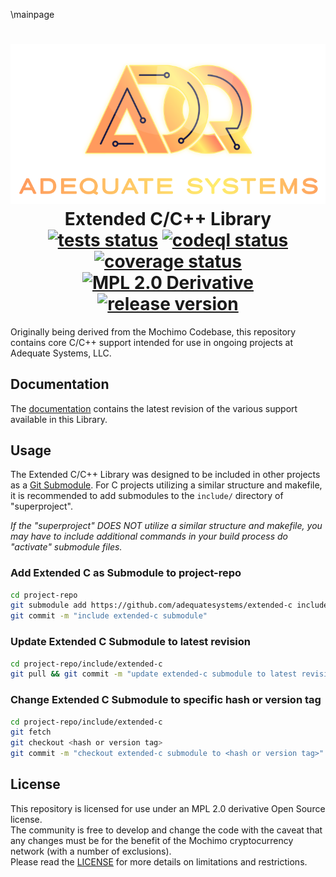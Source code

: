 \mainpage
<h1 align="center">
   <a href="http://adequate.biz">
      <img alt="Adequate Systems" src="https://raw.githubusercontent.com/adequatesystems/extended-c/main/docs/adq.svg" /></a>
   <br/>Extended C/C++ Library<br/>
   <a href="https://github.com/adequatesystems/extended-c/actions/workflows/tests.yaml">
      <img src="https://github.com/adequatesystems/extended-c/actions/workflows/tests.yaml/badge.svg" alt="tests status" /></a>
   <a href="https://github.com/adequatesystems/extended-c/actions/workflows/codeql.yaml">
      <img src="https://github.com/adequatesystems/extended-c/actions/workflows/codeql.yaml/badge.svg" alt="codeql status" /></a>
   <a href="https://codecov.io/gh/adequatesystems/extended-c">
      <img src="https://codecov.io/gh/adequatesystems/extended-c/graph/badge.svg" alt="coverage status"></a>
   <br/>
   <a href="LICENSE.md">
      <img src="https://img.shields.io/badge/_License-MPL_2.0_Derivative-%23.svg?logoColor=lightgreen&logo=open%20source%20initiative&labelColor=2d3339&color=0059ff" alt="MPL 2.0 Derivative" /></a>
   <a href="https://github.com/adequatesystems/extended-c/releases">
      <img src="https://img.shields.io/github/release/adequatesystems/extended-c.svg?logo=semantic-release&labelColor=2d3339&label=Release&color=%230059ff" alt="release version"></a>
</h1>

Originally being derived from the Mochimo Codebase, this repository contains core C/C++ support intended for use in ongoing projects at Adequate Systems, LLC.

## Documentation
The [documentation](https://adequatesystems.github.io/extended-c/) contains the latest revision of the various support available in this Library.

## Usage
The Extended C/C++ Library was designed to be included in other projects as a [Git Submodule](https://git-scm.com/book/en/v2/Git-Tools-Submodules). For C projects utilizing a similar structure and makefile, it is recommended to add submodules to the `include/` directory of "superproject".

*If the "superproject" DOES NOT utilize a similar structure and makefile, you may have to include additional commands in your build process do "activate" submodule files.*

### Add Extended C as Submodule to project-repo
```sh
cd project-repo
git submodule add https://github.com/adequatesystems/extended-c include/extended-c
git commit -m "include extended-c submodule"
```

### Update Extended C Submodule to latest revision
```sh
cd project-repo/include/extended-c
git pull && git commit -m "update extended-c submodule to latest revision"
```

### Change Extended C Submodule to specific hash or version tag
```sh
cd project-repo/include/extended-c
git fetch
git checkout <hash or version tag>
git commit -m "checkout extended-c submodule to <hash or version tag>"
```

## License
This repository is licensed for use under an MPL 2.0 derivative Open Source license.  
The community is free to develop and change the code with the caveat that any changes must be for the benefit of the Mochimo cryptocurrency network (with a number of exclusions).  
Please read the [LICENSE](LICENSE.md) for more details on limitations and restrictions.
